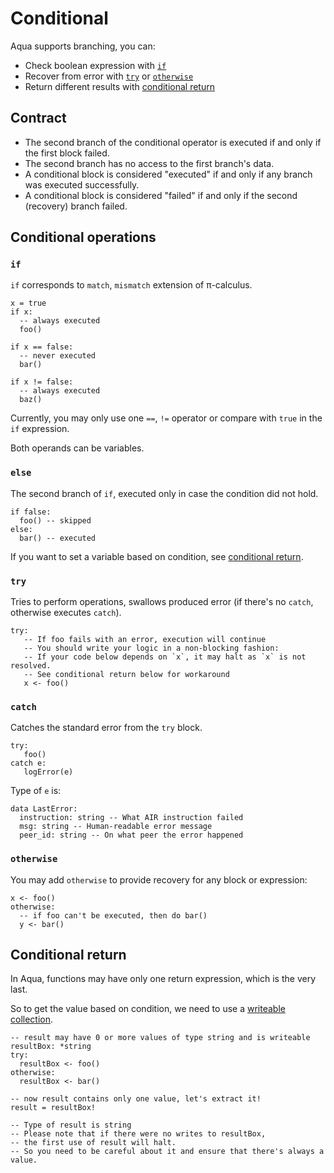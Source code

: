 # Conditional

Aqua supports branching, you can:
- Check boolean expression with [`if`](#if)
- Recover from error with [`try`](#try) or [`otherwise`](#otherwise)
- Return different results with [conditional return](#conditional-return)

## Contract

* The second branch of the conditional operator is executed if and only if the first block failed.
* The second branch has no access to the first branch's data.
* A conditional block is considered "executed" if and only if any branch was executed successfully.
* A conditional block is considered "failed" if and only if the second (recovery) branch failed.

## Conditional operations

### `if`

`if` corresponds to `match`, `mismatch` extension of π-calculus.

```aqua
x = true
if x:
  -- always executed
  foo()

if x == false:
  -- never executed
  bar()

if x != false:
  -- always executed
  baz()
```

Currently, you may only use one `==`, `!=` operator or compare with `true` in the `if` expression.

Both operands can be variables.

### `else`

The second branch of `if`, executed only in case the condition did not hold.

```aqua
if false:
  foo() -- skipped
else:
  bar() -- executed
```

If you want to set a variable based on condition, see [conditional return](#conditional-return).

### `try`

Tries to perform operations, swallows produced error (if there's no `catch`, otherwise executes `catch`).

```aqua
try:
   -- If foo fails with an error, execution will continue
   -- You should write your logic in a non-blocking fashion:
   -- If your code below depends on `x`, it may halt as `x` is not resolved.
   -- See conditional return below for workaround
   x <- foo()
```

### `catch`

Catches the standard error from the `try` block.

```aqua
try:
   foo()
catch e:
   logError(e)
```

Type of `e` is:

```aqua
data LastError:
  instruction: string -- What AIR instruction failed
  msg: string -- Human-readable error message
  peer_id: string -- On what peer the error happened
```

### `otherwise`

You may add `otherwise` to provide recovery for any block or expression:

```aqua
x <- foo()
otherwise:
  -- if foo can't be executed, then do bar()
  y <- bar()
```

## Conditional return

In Aqua, functions may have only one return expression, which is the very last.

So to get the value based on condition, we need to use a [writeable collection](../types.md#collection-types).

```aqua
-- result may have 0 or more values of type string and is writeable
resultBox: *string
try:
  resultBox <- foo()
otherwise:
  resultBox <- bar()

-- now result contains only one value, let's extract it!
result = resultBox!

-- Type of result is string
-- Please note that if there were no writes to resultBox, 
-- the first use of result will halt.
-- So you need to be careful about it and ensure that there's always a value.
```

